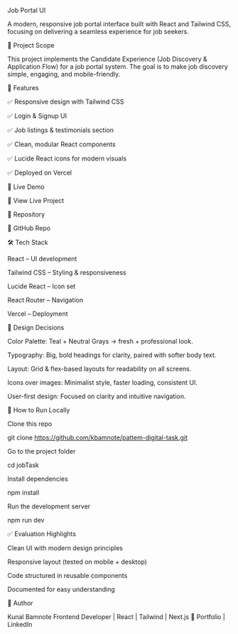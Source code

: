 Job Portal UI

A modern, responsive job portal interface built with React and Tailwind CSS, focusing on delivering a seamless experience for job seekers.

🎯 Project Scope

This project implements the Candidate Experience (Job Discovery & Application Flow) for a job portal system.
The goal is to make job discovery simple, engaging, and mobile-friendly.

📌 Features

✅ Responsive design with Tailwind CSS

✅ Login & Signup UI

✅ Job listings & testimonials section

✅ Clean, modular React components

✅ Lucide React icons for modern visuals

✅ Deployed on Vercel

🚀 Live Demo

🔗 View Live Project

📂 Repository

🔗 GitHub Repo

🛠️ Tech Stack

React – UI development

Tailwind CSS – Styling & responsiveness

Lucide React – Icon set

React Router – Navigation

Vercel – Deployment

🎨 Design Decisions

Color Palette: Teal + Neutral Grays → fresh + professional look.

Typography: Big, bold headings for clarity, paired with softer body text.

Layout: Grid & flex-based layouts for readability on all screens.

Icons over images: Minimalist style, faster loading, consistent UI.

User-first design: Focused on clarity and intuitive navigation.

📑 How to Run Locally

Clone this repo

git clone https://github.com/kbamnote/pattem-digital-task.git


Go to the project folder

cd jobTask


Install dependencies

npm install


Run the development server

npm run dev

✅ Evaluation Highlights

Clean UI with modern design principles

Responsive layout (tested on mobile + desktop)

Code structured in reusable components

Documented for easy understanding

👤 Author

Kunal Bamnote
Frontend Developer | React | Tailwind | Next.js
🔗 Portfolio
 | LinkedIn